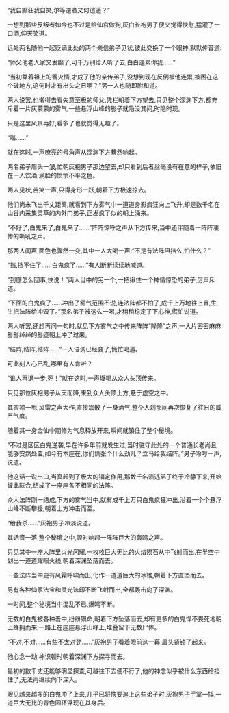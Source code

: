 
“我自癫狂我自笑,尔等逆者又何逍遥？”

一想到那些反叛者如今也不过是给仙宫做狗,灰白长袍男子便又觉得快慰,猛灌了一口酒,仰天笑道。

远处两名随他一起贬谪此处的两个亲信弟子见状,彼此交换了一个眼神,默默传音道:

“师父他老人家又发癫了,可千万别给人听了去,白白连累你我……”

“当初靠着祖上的香火情,才成了他的亲传弟子,没想到现在反倒被他连累,被困在这个破地方,这何时才有出头之日啊？”另一人也随即附和道。

两人说罢,也懒得去看失意至极的师父,凭栏朝着下方望去,只见整个深渊下方,都充斥着一片灰蒙蒙的雾气,一些悬浮山峰的影子就隐没其间,时隐时现。

只是这里风景再好,看多了也就觉得无趣了。

“嗡……”

就在这时,一声嘹亮的号角声从深渊下方蓦然响起。

两名弟子眉头一皱,忙朝灰袍男子那边望去,却只看到后者丝毫没有在意的样子,依旧在一人饮酒,满脸的愤愤不平之色。

两人见状,苦笑一声,只得身形一跃,朝着下方极速掠去。

他们尚未飞出千丈距离,就看到下方雾气中一道道身影疯狂向上飞升,却是数千名在山谷内采集灵草的内外门弟子,正发疯了似的朝上涌来。

“不好了,白鬼来了,白鬼来了……”阵阵惊呼之声从下方传来,当中还伴随着一阵阵凄惨的嘶吼之声。

那两人闻声,面色也骤然一变,其中一人大喝一声:“不是有法阵阻挡么,怕什么？”

“挡,挡不住了……白鬼疯了……”有人断断续续地喊道。

“到底怎么回事,快说！”两人当中的另一个,一把揪住一个神情惊恐的弟子,厉声斥道。

“下面的白鬼疯了……冲出了雾气范围不说,连法阵都不怕了,成千上万地往上冒,生生把法阵给冲毁了。”那名弟子被这么一喝,才稍稍稳定了下心神,慌忙说道。

两人听罢,还想再问一句时,就见下方雾气之中传来阵阵“隆隆”之声,一大片密密麻麻影影绰绰的影迹朝上冲了过来。

“结阵,结阵,结阵……”一人语调已经变了,慌忙喝道。

可此刻人心已乱,哪里有人肯听？

“谁人再退一步,死！”就在这时,一声爆喝从众人头顶传来。

只见那位灰袍男子从天而降,来到众人头顶上方,悬于虚空之中。

其衣袖一甩,风雷之声大作,直接震散了一身酒气,整个人刹那间再次恢复了往日的威严气度。

随着其一身金仙中期修为气息释放开来,瞬间就镇住了整个秘境。

“不过是区区白鬼逆袭,早在许多年前就发生过,当时驻守此处的一个普通长老尚且能够安然处置,如今有本座在,你们慌张个什么劲儿？立马给我结阵。”男子冷哼一声,说道。

他这话一说出口,当真起到了极大的镇定作用,那数千名溃逃弟子终于冷静下来,开始彼此联合,结成了一座座各不相同的法阵。

众人法阵刚一结成,下方的雾气当中,就有成千上万只白鬼疯狂冲出,沿着一个个悬浮山峰不断攀援,朝着上方冲击而至。

“给我杀……”灰袍男子冷淡说道。

其话音一落,整个秘境之中,顿时响起一阵阵巨大的轰鸣之声。

只见其中一座大阵里火光闪耀,一枚枚巨大无比的火焰陨石从中飞射而出,在半空中划出一道道耀眼火线,朝着深渊坠落而去。

一些法阵当中更有风霜呼啸而出,化作一道道巨大的冰锥,朝着下方直坠而去。

另有各种仙家法宝和灵光法印不断飞射而出,全都轰击向了深渊。

一时间,整个秘境当中混乱不已,爆鸣不断。

无数的白鬼被各种击中,纷纷殒命,朝着下方坠落而去,却有更多的白鬼悍不畏死地朝上蜂拥而来,一路上在座座悬浮山峰上,堆叠留下无数尸体。

“不对,不对……有些不太对劲……”灰袍男子看着眼前这一幕,眉头紧锁了起来。

他心念一动,神识顿时朝着深渊下方探寻而去。

最初的数千丈还能够明显探查,可越往下去便不行了,他的神念似乎被什么东西给挡住了,无法再继续向下深入。

眼见越来越多的白鬼冲了上来,几乎已将快要追上这些弟子时,灰袍男子手掌一挥,一道巨大无比的青色圆环浮现在其身后。